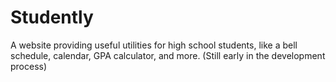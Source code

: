 # Studently
A website providing useful utilities for high school students, like a bell schedule, calendar, GPA calculator, and more. (Still early in the development process)